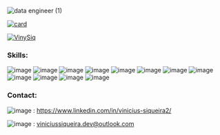 ![data engineer (1)](https://user-images.githubusercontent.com/97056856/176077383-4555b16d-43ff-4ecc-a005-f4c1dea2b9cb.png)

[![card](https://github-readme-stats.vercel.app/api?username=vinisiq&theme=dark)](https://github.com/anuraghazra/github-readme-stats)

[![VinySiq](https://github-readme-stats.vercel.app/api/top-langs/?username=vinisiq&hide=html&layout=compact&theme=dark)](https://github.com/anuraghazra/github-readme-stats)


### Skills:
![image](https://img.shields.io/badge/Python-14354C?style=for-the-badge&logo=python&logoColor=white) ![image](https://img.shields.io/badge/R-276DC3?style=for-the-badge&logo=r&logoColor=white) ![image](https://img.shields.io/badge/JavaScript-323330?style=for-the-badge&logo=javascript&logoColor=F7DF1E) ![image](https://img.shields.io/badge/Node.js-43853D?style=for-the-badge&logo=node.js&logoColor=white) ![image](https://img.shields.io/badge/Flask-000000?style=for-the-badge&logo=flask&logoColor=white) ![image](https://img.shields.io/badge/MySQL-00000F?style=for-the-badge&logo=mysql&logoColor=white) ![image](https://img.shields.io/badge/MongoDB-4EA94B?style=for-the-badge&logo=mongodb&logoColor=white) ![image](	https://img.shields.io/badge/Redis-D9281A?style=for-the-badge&logo=redis&logoColor=white) ![image](https://img.shields.io/badge/SQLite-07405E?style=for-the-badge&logo=sqlite&logoColor=white) ![image](https://img.shields.io/badge/Amazon_AWS-232F3E?style=for-the-badge&logo=amazon-aws&logoColor=white) ![image](https://img.shields.io/badge/Terraform-7B42BC?style=for-the-badge&logo=terraform&logoColor=white) ![image](https://img.shields.io/badge/Docker-2496ED?style=for-the-badge&logo=docker&logoColor=white)

### Contact:
![image](https://img.shields.io/badge/LinkedIn-0077B5?style=for-the-badge&logo=linkedin&logoColor=white) : https://www.linkedin.com/in/vinicius-siqueira2/

![image](https://img.shields.io/badge/Microsoft_Outlook-0078D4?style=for-the-badge&logo=microsoft-outlook&logoColor=white)  : viniciussiqueira.dev@outlook.com

<!---
VinySiq/VinySiq is a ✨ special ✨ repository because its `README.md` (this file) appears on your GitHub profile.
You can click the Preview link to take a look at your changes.
--->
